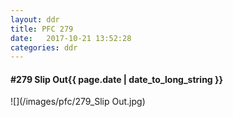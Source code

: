 ```yaml
---
layout: ddr
title: PFC 279
date:   2017-10-21 13:52:28
categories: ddr
---
```


#### **#279** Slip Out<span class="pull-right">{{ page.date | date_to_long_string }}</span>
![](/images/pfc/279_Slip Out.jpg)
